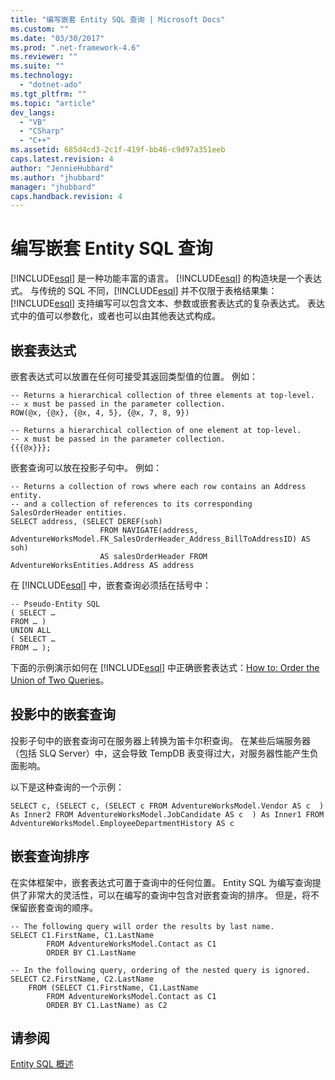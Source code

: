 ```yaml
---
title: "编写嵌套 Entity SQL 查询 | Microsoft Docs"
ms.custom: ""
ms.date: "03/30/2017"
ms.prod: ".net-framework-4.6"
ms.reviewer: ""
ms.suite: ""
ms.technology: 
  - "dotnet-ado"
ms.tgt_pltfrm: ""
ms.topic: "article"
dev_langs: 
  - "VB"
  - "CSharp"
  - "C++"
ms.assetid: 685d4cd3-2c1f-419f-bb46-c9d97a351eeb
caps.latest.revision: 4
author: "JennieHubbard"
ms.author: "jhubbard"
manager: "jhubbard"
caps.handback.revision: 4
---
```

# 编写嵌套 Entity SQL 查询
[!INCLUDE[esql](../../../../../../includes/esql-md.md)] 是一种功能丰富的语言。  [!INCLUDE[esql](../../../../../../includes/esql-md.md)] 的构造块是一个表达式。  与传统的 SQL 不同，[!INCLUDE[esql](../../../../../../includes/esql-md.md)] 并不仅限于表格结果集：[!INCLUDE[esql](../../../../../../includes/esql-md.md)] 支持编写可以包含文本、参数或嵌套表达式的复杂表达式。  表达式中的值可以参数化，或者也可以由其他表达式构成。  
  
## 嵌套表达式  
 嵌套表达式可以放置在任何可接受其返回类型值的位置。  例如：  
  
```  
-- Returns a hierarchical collection of three elements at top-level.   
-- x must be passed in the parameter collection.  
ROW(@x, {@x}, {@x, 4, 5}, {@x, 7, 8, 9})  
  
-- Returns a hierarchical collection of one element at top-level.  
-- x must be passed in the parameter collection.  
{{{@x}}};  
```  
  
 嵌套查询可以放在投影子句中。  例如：  
  
```  
-- Returns a collection of rows where each row contains an Address entity.  
-- and a collection of references to its corresponding SalesOrderHeader entities.  
SELECT address, (SELECT DEREF(soh)   
                    FROM NAVIGATE(address, AdventureWorksModel.FK_SalesOrderHeader_Address_BillToAddressID) AS soh)   
                    AS salesOrderHeader FROM AdventureWorksEntities.Address AS address  
```  
  
 在 [!INCLUDE[esql](../../../../../../includes/esql-md.md)] 中，嵌套查询必须括在括号中：  
  
```  
-- Pseudo-Entity SQL  
( SELECT …  
FROM … )  
UNION ALL  
( SELECT …  
FROM … );  
```  
  
 下面的示例演示如何在 [!INCLUDE[esql](../../../../../../includes/esql-md.md)] 中正确嵌套表达式：[How to: Order the Union of Two Queries](http://msdn.microsoft.com/zh-cn/853c583a-eaba-4400-830d-be974e735313)。  
  
## 投影中的嵌套查询  
 投影子句中的嵌套查询可在服务器上转换为笛卡尔积查询。  在某些后端服务器（包括 SLQ Server）中，这会导致 TempDB 表变得过大，对服务器性能产生负面影响。  
  
 以下是这种查询的一个示例：  
  
```  
SELECT c, (SELECT c, (SELECT c FROM AdventureWorksModel.Vendor AS c  ) As Inner2 FROM AdventureWorksModel.JobCandidate AS c  ) As Inner1 FROM AdventureWorksModel.EmployeeDepartmentHistory AS c  
```  
  
## 嵌套查询排序  
 在实体框架中，嵌套表达式可置于查询中的任何位置。  Entity SQL 为编写查询提供了非常大的灵活性，可以在编写的查询中包含对嵌套查询的排序。  但是，将不保留嵌套查询的顺序。  
  
```  
-- The following query will order the results by last name.  
SELECT C1.FirstName, C1.LastName  
        FROM AdventureWorksModel.Contact as C1  
        ORDER BY C1.LastName  
```  
  
```  
-- In the following query, ordering of the nested query is ignored.  
SELECT C2.FirstName, C2.LastName  
    FROM (SELECT C1.FirstName, C1.LastName  
        FROM AdventureWorksModel.Contact as C1  
        ORDER BY C1.LastName) as C2  
```  
  
## 请参阅  
 [Entity SQL 概述](../../../../../../docs/framework/data/adonet/ef/language-reference/entity-sql-overview.md)
